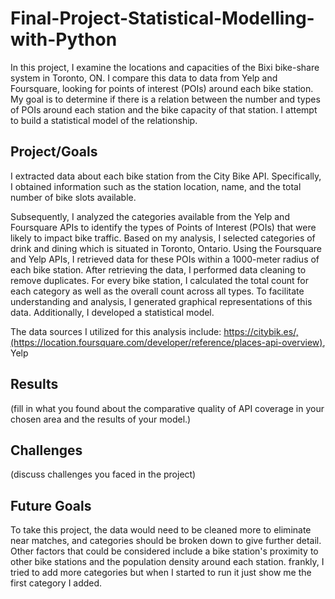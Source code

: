 # Final-Project-Statistical-Modelling-with-Python
In this project, I examine the locations and capacities of the Bixi bike-share system in Toronto, ON. I compare this data to data from Yelp and Foursquare, looking for points of interest (POIs) around each bike station. My goal is to determine if there is a relation between the number and types of POIs around each station and the bike capacity of that station. I attempt to build a statistical model of the relationship.

## Project/Goals
I extracted data about each bike station from the City Bike API. Specifically, I obtained information such as the station location, name, and the total number of bike slots available.

Subsequently, I analyzed the categories available from the Yelp and Foursquare APIs to identify the types of Points of Interest (POIs) that were likely to impact bike traffic. Based on my analysis, I selected categories of drink and dining which is situated in Toronto, Ontario.
Using the Foursquare and Yelp APIs, I retrieved data for these POIs within a 1000-meter radius of each bike station. After retrieving the data, I performed data cleaning to remove duplicates. 
For every bike station, I calculated the total count for each category as well as the overall count across all types. To facilitate understanding and analysis, I generated graphical representations of this data. Additionally, I developed a statistical model.

The data sources I utilized for this analysis include: https://citybik.es/,(https://location.foursquare.com/developer/reference/places-api-overview), Yelp


## Results
(fill in what you found about the comparative quality of API coverage in your chosen area and the results of your model.)

## Challenges 
(discuss challenges you faced in the project)

## Future Goals
To take this project, the data would need to be cleaned more to eliminate near matches, and categories should be broken down to give further detail. Other factors that could be considered include a bike station's proximity to other bike stations and the population density around each station. frankly, I tried to add more categories but when I started to run it just show me the first category I added. 
